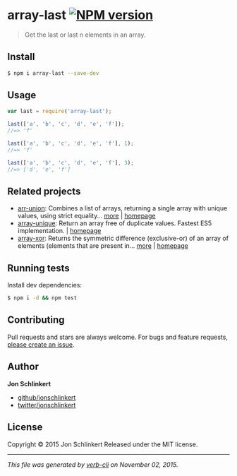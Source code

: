 # array-last [![NPM version](https://badge.fury.io/js/array-last.svg)](http://badge.fury.io/js/array-last)

> Get the last or last n elements in an array.

## Install

```sh
$ npm i array-last --save-dev
```

## Usage

```js
var last = require('array-last');

last(['a', 'b', 'c', 'd', 'e', 'f']);
//=> 'f'

last(['a', 'b', 'c', 'd', 'e', 'f'], 1);
//=> 'f'

last(['a', 'b', 'c', 'd', 'e', 'f'], 3);
//=> ['d', 'e', 'f']
```

## Related projects

* [arr-union](https://www.npmjs.com/package/arr-union): Combines a list of arrays, returning a single array with unique values, using strict equality… [more](https://www.npmjs.com/package/arr-union) | [homepage](https://github.com/jonschlinkert/arr-union)
* [array-unique](https://www.npmjs.com/package/array-unique): Return an array free of duplicate values. Fastest ES5 implementation. | [homepage](https://github.com/jonschlinkert/array-unique)
* [array-xor](https://www.npmjs.com/package/array-xor): Returns the symmetric difference (exclusive-or) of an array of elements (elements that are present in… [more](https://www.npmjs.com/package/array-xor) | [homepage](https://github.com/jonschlinkert/array-xor)

## Running tests

Install dev dependencies:

```sh
$ npm i -d && npm test
```

## Contributing

Pull requests and stars are always welcome. For bugs and feature requests, [please create an issue](/new).

## Author

**Jon Schlinkert**

+ [github/jonschlinkert](https://github.com/jonschlinkert)
+ [twitter/jonschlinkert](http://twitter.com/jonschlinkert)

## License

Copyright © 2015 Jon Schlinkert
Released under the MIT license.

***

_This file was generated by [verb-cli](https://github.com/assemble/verb-cli) on November 02, 2015._